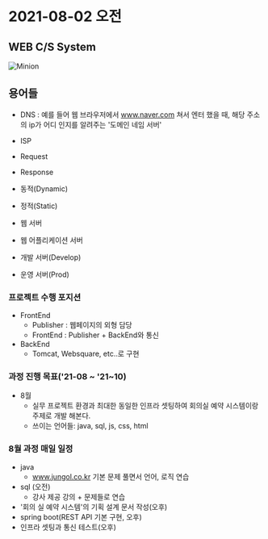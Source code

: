 # 2021-08-02 오전

## WEB C/S System
![Minion](https://mobidev.biz/wp-content/uploads/2021/07/3-tier-web-architecture.jpg)

## 용어들

+ DNS : 예를 들어 웹 브라우저에서 www.naver.com 쳐서 엔터 했을 때, 해당 주소의 ip가 어디 인지를 알려주는 '도메인 네임 서버'
+ ISP
+ Request
+ Response
+ 동적(Dynamic)
+ 정적(Static)
+ 웹 서버
+ 웹 어플리케이션 서버

+ 개발 서버(Develop)
+ 운영 서버(Prod)

### 프로젝트 수행 포지션
+ FrontEnd
    - Publisher : 웹페이지의 외형 담당
    - FrontEnd : Publisher + BackEnd와 통신
+ BackEnd
    - Tomcat, Websquare, etc..로 구현

### 과정 진행 목표('21-08 ~ '21~10)
+ 8월
    - 실무 프로젝트 환경과 최대한 동일한 인프라 셋팅하여 회의실 예약 시스템이랑 주제로 개발 해본다.
    - 쓰이는 언어들: java, sql, js, css, html
### 8월 과정 매일 일정
+ java
    - www.jungol.co.kr 기본 문제 풀면서 언어, 로직 연습
+ sql (오전)
    - 강사 제공 강의 + 문제들로 연습
+ '회의 실 예약 시스템'의 기획 설계 문서 작성(오후)
+ spring boot(REST API 기본 구현, 오후)
+ 인프라 셋팅과 통신 테스트(오후)
    